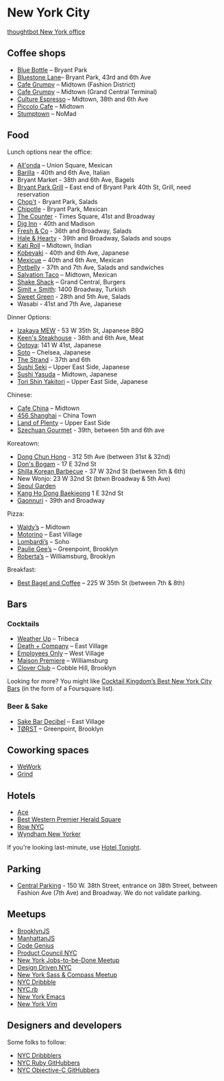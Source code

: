# New York City

[thoughtbot New York office](https://tbot.io/nyc-office)

## Coffee shops

* [Blue Bottle](https://bluebottlecoffee.com/cafes/bryant-park) – Bryant Park
* [Bluestone Lane](https://bluestonelaneny.com)– Bryant Park, 43rd and 6th
  Ave
* [Cafe Grumpy](http://cafegrumpy.com/locations/fashion-district) – Midtown (Fashion District)
* [Cafe Grumpy](http://cafegrumpy.com/locations/grand-central-terminal) – Midtown (Grand Central Terminal)
* [Culture Espresso](http://cultureespresso.com) – Midtown, 38th and 6th Ave
* [Piccolo Cafe](http://piccolocafe.us)  – Midtown
* [Stumptown](http://stumptowncoffee.com) – NoMad

## Food

Lunch options near the office:

* [All'onda](http://allondanyc.com) – Union Square, Mexican
* [Barilla](http://barillarestaurants.com/our-restaurants) - 40th and 6th Ave, Italian
* Bryant Market - 38th and 6th Ave, Bagels
* [Bryant Park Grill](http://www.bryantpark.org/things-to-do/bryant_park_grill.html) –
  East end of Bryant Park 40th St, Grill, need reservation
* [Chop't](http://choptsalad.com) - Bryant Park, Salads
* [Chipotle](http://chipotle.com) - Bryant Park, Mexican
* [The Counter](http://thecounterburger.com/) - Times Square, 41st and
  Broadway
* [Dig Inn](https://www.diginn.com) - 40th and Madison
* [Fresh & Co](http://freshandconyc.com) - 36th and Broadway, Salads
* [Hale & Hearty](http://haleandhearty.com) - 39th and Broadway, Salads and soups
* [Kati Roll](http://thekatirollcompany.com) – Midtown, Indian
* [Kobeyaki](http://kobeyaki.com/) - 40th and 6th Ave, Japanese
* [Mexicue](http://mexicue.com) – 40th and 6th Ave, Mexican
* [Potbelly](http://potbelly.com) - 37th and 7th Ave, Salads and sandwiches
* [Salvation Taco](http://salvationtaco.com) – Midtown, Mexican
* [Shake Shack](http://shakeshack.com) – Grand Central, Burgers
* [Simit + Smith](http://simitandsmith.com): 1400 Broadway, Turkish
* [Sweet Green](http://sweetgreen.com) - 28th and 5th Ave, Salads
* Wasabi - 41st and 7th Ave, Japanese

Dinner Options:

* [Izakaya MEW](http://mewnyc.com) - 53 W 35th St, Japanese BBQ
* [Keen's Steakhouse](http://keens.com) - 36th and 6th Ave, Meat
* [Ootoya](http://ootoya.us): 141 W 41st, Japanese
* [Soto](http://nymag.com/listings/restaurant/soto) – Chelsea, Japanese
* [The Strand](http://thestrandnyc.com) - 37th and 6th
* [Sushi Seki](http://sushisekinyc.com) – Upper East Side, Japanese
* [Sushi Yasuda](http://sushiyasuda.com) – Midtown, Japanese
* [Tori Shin Yakitori](http://torishinny.com) – Upper East Side, Japanese

Chinese:

* [Cafe China](http://cafechinanyc.com) – Midtown
* [456 Shanghai](http://456shanghaicuisine.com) – China Town
* [Land of Plenty](http://landofplenty58.com) – Upper East Side
* [Szechuan Gourmet](http://szechuan-gourmet.com/) - 39th, between 5th and 6th ave

Koreatown:

* [Dong Chun Hong](http://www.dongchunhongnyc.com) - 312 5th Ave (between 31st & 32nd)
* [Don's Bogam](http://donsbogam.com) - 17 E 32nd St
* [Shilla Korean Barbecue](http://shillarestaurant.com) - 37 W 32nd St (between 5th & 6th)
* New Wonjo: 23 W 32nd St (btwn Broadway & 5th Ave)
* [Seoul Garden](http://seoulgarden32.com)
* [Kang Ho Dong Baekjeong](http://baekjeongnyc.com) 1 E 32nd St
* [Gaonnuri](http://gaonnurinyc.com) - 39th and Broadway

Pizza:

* [Waldy’s](http://waldyspizza.com/food-delivery-TW/waldy-wood-fired-pizza-penne-new-york-city.4558.r?QueryStringValue=wU5cWa4VIHXqOu01IRdASg==) – Midtown
* [Motorino](http://motorinopizza.com/eastvillage/index.php?action=page&id=1871&location_id=25) – East Village
* [Lombardi’s](http://firstpizza.com) – Soho
* [Paulie Gee’s](http://pauliegee.com) – Greenpoint, Brooklyn
* [Roberta’s](http://robertaspizza.com) – Williamsburg, Brooklyn

Breakfast:

* [Best Bagel and Coffee](https://www.yelp.com/biz/best-bagel-and-coffee-new-york) – 225 W 35th St (between 7th & 8th)

## Bars

### Cocktails

* [Weather Up](http://weatherupnyc.com) – Tribeca
* [Death + Company](http://deathandcompany.com/lounge) – East Village
* [Employees Only](http://employeesonlynyc.com) – West Village
* [Maison Premiere](http://maisonpremiere.com) – Williamsburg
* [Clover Club](http://cloverclubny.com) – Cobble Hill, Brooklyn

Looking for more? You might like [Cocktail Kingdom’s Best New York City Bars](https://foursquare.com/tysongach/list/cocktail-kingdoms-best-new-york-city-bars) (in the form of a Foursquare list).

### Beer & Sake

* [Sake Bar Decibel](http://sakebardecibel.com) – East Village
* [TØRST](http://torstnyc.com) – Greenpoint, Brooklyn

## Coworking spaces

* [WeWork](http://wework.com)
* [Grind](http://grindspaces.com)

## Hotels

* [Ace](http://acehotel.com/newyork)
* [Best Western Premier Herald Square](http://bestwesternnewyork.com/hotels/best-western-premier-herald-square)
* [Row NYC](http://rownyc.com)
* [Wyndham New Yorker](http://www.newyorkerhotel.com/en/accommodation)

If you're looking last-minute, use [Hotel Tonight](http://hoteltonight.com).

## Parking

* [Central Parking](http://nycparking.spplus.com/Manhattan-150-West-38th-Street.html) - 150 W. 38th Street, entrance on 38th Street, between Fashion Ave (7th Ave) and Broadway. We do not validate parking.

## Meetups

* [BrooklynJS](http://brooklynjs.com)
* [ManhattanJS](http://manhattanjs.com)
* [Code Genius](http://code.genius.com)
* [Product Council NYC](http://meetup.com/Product-Council-NYC)
* [New York Jobs-to-be-Done Meetup](http://meetup.com/New-York-Jobs-To-Be-Done-Meetup)
* [Design Driven NYC](http://meetup.com/Design-Driven-NYC)
* [New York Sass & Compass Meetup](http://www.meetup.com/gothamsass)
* [NYC Dribbble](http://meetup.com/dribbble/New-York-NY/1010862)
* [NYC.rb](http://meetup.com/NYC-rb)
* [New York Emacs](http://meetup.com/New-York-Emacs-Meetup)
* [New York Vim](http://meetup.com/The-New-York-Vim-Meetup)

## Designers and developers

Some folks to follow:

* [NYC Dribbblers](https://dribbble.com/designers?location=New%20York%20City)
* [NYC Ruby
  GitHubbers](https://github.com/search?type=Users&language=ruby&q=location:nyc)
* [NYC Objective-C
  GitHubbers](https://github.com/search?l=Objective-C&q=location%3Anyc&type=Users)

